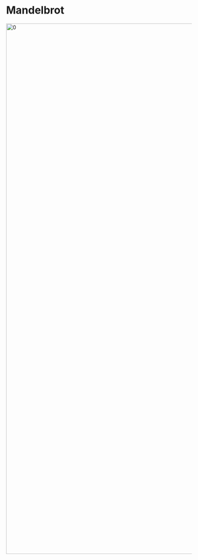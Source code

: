 # Mandelbrot
<img width="1440" alt="0" src="[https://github.com/MonamiYP/Mandelbrot/assets/69037477/65fb8213-1d90-4e41-a2c5-b12762d95b70](https://github.com/MonamiYP/Images/blob/main/Mandelbrot/0.png?raw=true)https://github.com/MonamiYP/Images/blob/main/Mandelbrot/0.png?raw=true">
